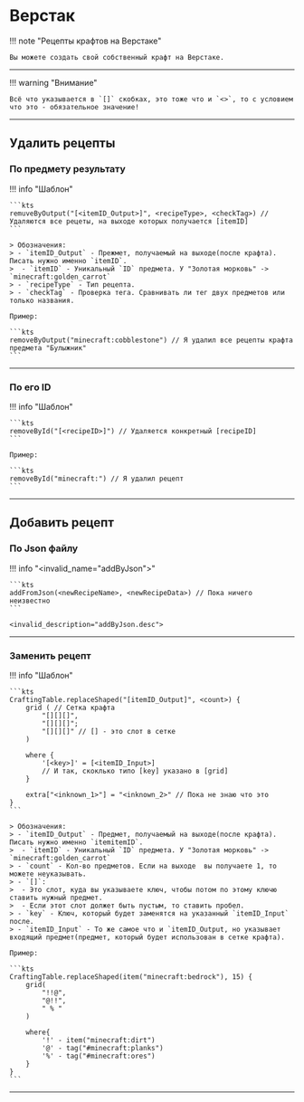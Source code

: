 # Верстак

!!! note "Рецепты крафтов на Верстаке"
	
	Вы можете создать свой собственный крафт на Верстаке.

---

!!! warning "Внимание"

	Всё что указывается в `[]` скобках, это тоже что и `<>`, то с условием что это - обязательное значение!

---

## Удалить рецепты

### По предмету результату

!!! info "Шаблон"
	
	```kts
	remuveByOutput("[<itemID_Output>]", <recipeType>, <checkTag>) // Удаляются все рецеты, на выходе которых получается [itemID]
	```

	> Обозначения:
	> - `itemID_Output` - Прежмет, получаемый на выходе(после крафта). Писать нужно именно `itemID`.  
	>  - `itemID` - Уникальный `ID` предмета. У "Золотая морковь" -> `minecraft:golden_carrot`  
	> - `recipeType` - Тип рецепта.  
	> - `checkTag` - Проверка тега. Сравнивать ли тег двух предметов или только названия.  

	Пример:

	```kts
	removeByOutput("minecraft:cobblestone") // Я удалил все рецепты крафта предмета "Булыжник"
	```

---

### По его ID

!!! info "Шаблон"

	```kts
	removeById("[<recipeID>]") // Удаляется конкретный [recipeID]
	```

	Пример:

	```kts
	removeById("minecraft:") // Я удалил рецепт 
	```

---

## Добавить рецепт

### По Json файлу

!!! info "<invalid_name="addByJson">"

	```kts
	addFromJson(<newRecipeName>, <newRecipeData>) // Пока ничего неизвестно
	```

	<invalid_description="addByJson.desc">

---

### Заменить рецепт

!!! info "Шаблон"

	```kts
	CraftingTable.replaceShaped("[itemID_Output]", <count>) {
		grid ( // Сетка крафта
			"[][][]",
			"[][][]";
			"[][][]" // [] - это слот в сетке
		)

		where {
			'[<key>]' = [<itemID_Input>]
			// И так, скоклько типо [key] указано в [grid] 
		}

		extra["<inknown_1>"] = "<inknown_2>" // Пока не знаю что это
	}
	```

	> Обозначения:
	> - `itemID_Output` - Предмет, получаемый на выходе(после крафта). Писать нужно именно `itemitemID`.  
	>  - `itemID` - Уникальный `ID` предмета. У "Золотая морковь" -> `minecraft:golden_carrot`  
	> - `count` - Кол-во предметов. Если на выходе  вы получаете 1, то можете неуказывать.  
	> - `[]`:  
	>  - Это слот, куда вы указываете ключ, чтобы потом по этому ключю ставить нужный предмет.  
	>  - Если этот слот должет быть пустым, то ставить пробел.  
	> - `key` - Ключ, который будет заменятся на указанный `itemID_Input` после.  
	> - `itemID_Input` - То же самое что и `itemID_Output, но указывает входящий предмет(предмет, который будет использован в сетке крафта).

	Пример:

	```kts
	CraftingTable.replaceShaped(item("minecraft:bedrock"), 15) {
		grid(
			"!!@",
			"@!!",
			" % "
		)

		where{
			'!' - item("minecraft:dirt")
			'@' - tag("#minecraft:planks")
			'%' - tag("#minecraft:ores")
		}
	}
	```

---